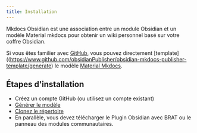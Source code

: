 ```yaml
---
title: Installation
---
```

Mkdocs Obsidian est une association entre un module Obsidian et un modèle Material mkdocs pour obtenir un wiki personnel basé sur votre coffre Obsidian.

Si vous êtes familier avec [GitHub](https://www.github.com/), vous pouvez directement [template]((https://www.github.com/obsidianPublisher/obsidian-mkdocs-publisher-template/generate) le modèle [Material Mkdocs](https://www.squidfunk.github.io/mkdocs-material/).


## Étapes d'installation
- Créez un compte GitHub (ou utilisez un compte existant)
- [Générer le modèle](https://www.github.com/obsidianPublisher/obsidian-mkdocs-publisher-template/generate)
- [Clonez le répertoire](https://docs.github.com/en/get-started/getting-started-with-git/about-remote-repositories)
- En parallèle, vous devez télécharger le Plugin Obsidian avec BRAT ou le panneau des modules communautaires.